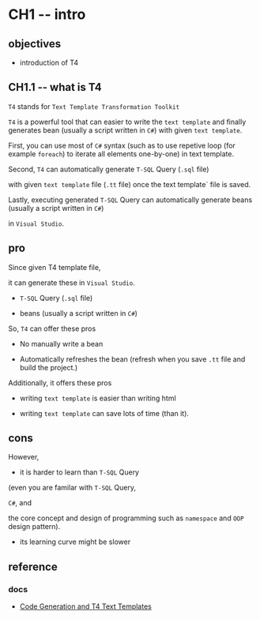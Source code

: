 # CH1 -- intro
## objectives

+ introduction of T4

## CH1.1 -- what is T4
`T4` stands for `Text Template Transformation Toolkit`

`T4` is a powerful tool that can easier to write the `text template` and finally generates bean (usually a script written in `C#`) with given `text template`.

First, you can use most of `C#` syntax (such as to use repetive loop (for example `foreach`) to iterate all elements one-by-one) in text template.

Second, `T4` can automatically generate `T-SQL` Query (`.sql` file)

with given `text template` file (`.tt` file) once the text template` file is saved.

Lastly, executing generated `T-SQL` Query can automatically generate beans (usually a script written in `C#`)

in `Visual Studio`.

## pro
Since given T4 template file,

it can generate these in `Visual Studio`.
 
+ `T-SQL` Query (`.sql` file)

+ beans (usually a script written in `C#`)

So, `T4` can offer these pros

+ No manually write a bean

+ Automatically refreshes the bean (refresh when you save `.tt` file and build the project.)

Additionally, it offers these pros 

+ writing `text template` is easier than writing html 

+ writing `text template` can save lots of time (than it).

## cons
However,

+ it is harder to learn than `T-SQL` Query 

(even you are familar with `T-SQL` Query, 

`C#`, and

the core concept and design of programming such as `namespace` and `OOP` design pattern).

+ its learning curve might be slower

## reference
### docs
+ [Code Generation and T4 Text Templates](https://learn.microsoft.com/en-us/visualstudio/modeling/code-generation-and-t4-text-templates?view=vs-2022)